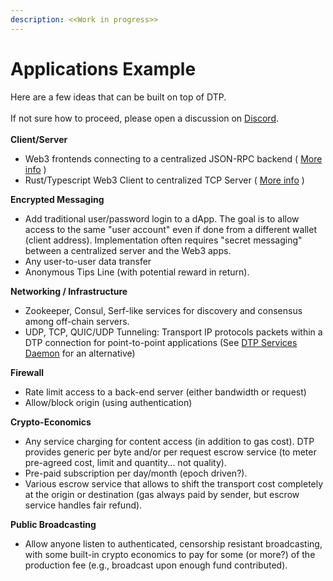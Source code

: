 ```yaml
---
description: <<Work in progress>>
---
```


# Applications Example

Here are a few ideas that can be built on top of DTP. \
\
If not sure how to proceed, please open a discussion on [Discord](https://discord.gg/Erb6SwsVbH).\
\
**Client/Server**

* Web3 frontends connecting to a centralized JSON-RPC backend ( [More info](json-rpc-firewall.md) )
* Rust/Typescript Web3 Client to centralized TCP Server ( [More info](rust-client-server.md) )

**Encrypted Messaging**

* Add traditional user/password login to a dApp. The goal is to allow access to the same "user account" even if done from a different wallet (client address). Implementation often requires "secret messaging" between a centralized server and the Web3 apps.
* Any user-to-user data transfer&#x20;
* Anonymous Tips Line (with potential reward in return).

**Networking / Infrastructure**

* Zookeeper, Consul, Serf-like services for discovery and consensus among off-chain servers.
* UDP, TCP, QUIC/UDP Tunneling: Transport IP protocols packets within a DTP connection for point-to-point applications (See [DTP Services Daemon](../intro/installation.md#setup-with-dtp-services-daemon-plan-for-april-2023) for an alternative)

**Firewall**

* Rate limit access to a back-end server (either bandwidth or request)
* Allow/block origin (using authentication)

**Crypto-Economics**

* Any service charging for content access (in addition to gas cost). DTP provides generic per byte and/or per request escrow service (to meter pre-agreed cost, limit and quantity... not quality).
* Pre-paid subscription per day/month (epoch driven?).
* Various escrow service that allows to shift the transport cost completely at the origin or destination (gas always paid by sender, but escrow service handles fair refund).

**Public Broadcasting**

* Allow anyone listen to authenticated, censorship resistant broadcasting, with some built-in crypto economics to pay for some (or more?) of the production fee (e.g., broadcast upon enough fund contributed).


